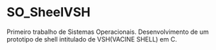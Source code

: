 # SO_SheelVSH
Primeiro trabalho de Sistemas Operacionais. Desenvolvimento de um prototipo de shell intitulado de VSH(VACINE SHELL) em C.
